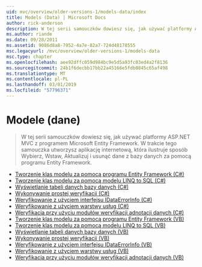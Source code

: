 ```yaml
---
uid: mvc/overview/older-versions-1/models-data/index
title: Models (Data) | Microsoft Docs
author: rick-anderson
description: W tej serii samouczków dowiesz się, jak używać platformy ASP.NET MVC z programem Microsoft Entity Framework. W trakcie tego samouczka utworzysz aplikację sieci web...
ms.author: riande
ms.date: 09/28/2011
ms.assetid: 9086d8a8-7952-4a7e-82a7-724d48178555
msc.legacyurl: /mvc/overview/older-versions-1/models-data
msc.type: chapter
ms.openlocfilehash: aee92dffc059d984bc9e5d5a93fc03ed4a2f8136
ms.sourcegitcommit: 24b1f6decbb17bb22a45166e5fdb0845c65af498
ms.translationtype: MT
ms.contentlocale: pl-PL
ms.lasthandoff: 03/01/2019
ms.locfileid: "57796371"
---
```

<a name="models-data"></a>Modele (dane)
====================
> W tej serii samouczków dowiesz się, jak używać platformy ASP.NET MVC z programem Microsoft Entity Framework. W trakcie tego samouczka utworzysz aplikację internetową, która ilustruje sposób Wybierz, Wstaw, Aktualizuj i usunąć dane z bazy danych za pomocą programu Entity Framework.


- [Tworzenie klas modelu za pomocą programu Entity Framework (C#)](creating-model-classes-with-the-entity-framework-cs.md)
- [Tworzenie klas modelu za pomocą modelu LINQ to SQL (C#)](creating-model-classes-with-linq-to-sql-cs.md)
- [Wyświetlanie tabeli danych bazy danych (C#)](displaying-a-table-of-database-data-cs.md)
- [Wykonywanie prostej weryfikacji (C#)](performing-simple-validation-cs.md)
- [Weryfikowanie z użyciem interfejsu IDataErrorInfo (C#)](validating-with-the-idataerrorinfo-interface-cs.md)
- [Weryfikowanie z użyciem warstwy usług (C#)](validating-with-a-service-layer-cs.md)
- [Weryfikacja przy użyciu modułów weryfikacji adnotacji danych (C#)](validation-with-the-data-annotation-validators-cs.md)
- [Tworzenie klas modelu za pomocą programu Entity Framework (VB)](creating-model-classes-with-the-entity-framework-vb.md)
- [Tworzenie klas modelu za pomocą modelu LINQ to SQL (VB)](creating-model-classes-with-linq-to-sql-vb.md)
- [Wyświetlanie tabeli danych bazy danych (VB)](displaying-a-table-of-database-data-vb.md)
- [Wykonywanie prostej weryfikacji (VB)](performing-simple-validation-vb.md)
- [Weryfikowanie z użyciem interfejsu IDataErrorInfo (VB)](validating-with-the-idataerrorinfo-interface-vb.md)
- [Weryfikowanie z użyciem warstwy usług (VB)](validating-with-a-service-layer-vb.md)
- [Weryfikacja przy użyciu modułów weryfikacji adnotacji danych (VB)](validation-with-the-data-annotation-validators-vb.md)
